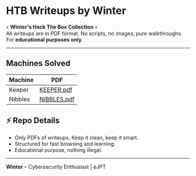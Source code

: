 # HTB Writeups by Winter

💀 **Winter's Hack The Box Collection** 💀  
All writeups are in PDF format. No scripts, no images, pure walkthroughs.  
For **educational purposes only**.

---

## Machines Solved

| Machine  | PDF |
|----------|-----|
| Keeper   | [KEEPER.pdf](PDFs/KEEPER.pdf) |
| Nibbles  | [NIBBLES.pdf](PDFs/NIBBLES.pdf) |

## ⚡ Repo Details

- Only PDFs of writeups. Keep it clean, keep it smart.  
- Structured for fast browsing and learning.  
- Educational purpose, nothing illegal.  

---

**Winter** – Cybersecurity Enthusiast | eJPT 
